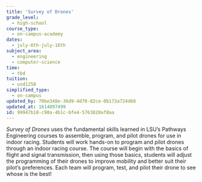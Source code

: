 ```yaml
---
title: 'Survey of Drones'
grade_level:
  - high-school
course_type:
  - on-campus-academy
dates:
  - july-6th-july-16th
subject_area:
  - engineering
  - computer-science
time:
  - tbd
tuition:
  - usd1250
simplified_type:
  - on-campus
updated_by: 70be348e-36d9-4d70-82ce-0b173a724d68
updated_at: 1614097499
id: 99947b18-c98a-4b1c-bfe4-5763820af8aa
---
```

<i>Survey of Drones</i> uses the fundamental skills learned in LSU’s Pathways Engineering courses to assemble, program, and pilot drones for use in indoor racing. Students will work hands-on to program and pilot drones through an indoor racing course. The course will begin with the basics of flight and signal transmission, then using those basics, students will adjust the programming of their drones to improve mobility and better suit their pilot’s preferences. Each team will program, test, and pilot their drone to see whose is the best!